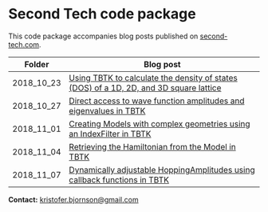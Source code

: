 # Second Tech code package  
This code package accompanies blog posts published on [second-tech.com](https://www.second-tech.com/wordpress/).

| Folder         | Blog post                                                                                                                                                                                                                           |
|----------------|-------------------------------------------------------------------------------------------------------------------------------------------------------------------------------------------------------------------------------------|
| 2018_10_23     | [Using TBTK to calculate the density of states (DOS) of a 1D, 2D, and 3D square lattice](http://second-tech.com/wordpress/index.php/2018/10/23/using-tbtk-to-calculate-the-density-of-states-dos-of-a-1d-2d-and-3d-square-lattice/) |
| 2018_10_27     | [Direct access to wave function amplitudes and eigenvalues in TBTK](http://second-tech.com/wordpress/index.php/2018/10/27/direct-access-to-wave-function-amplitudes-and-eigenvalues-in-tbtk/) |
| 2018_11_01     | [Creating Models with complex geometries using an IndexFilter in TBTK](http://second-tech.com/wordpress/index.php/2018/11/01/creating-models-with-complex-geometries-using-an-indexfilter-in-tbtk/) |
| 2018_11_04     | [Retrieving the Hamiltonian from the Model in TBTK](http://second-tech.com/wordpress/index.php/2018/11/04/retrieving-the-hamiltonian-from-the-model-in-tbtk/) |
| 2018_11_07     | [Dynamically adjustable HoppingAmplitudes using callback functions in TBTK](http://second-tech.com/wordpress/index.php/2018/11/07/dynamically-adjustable-hoppingamplitudes-using-callback-functions-in-tbtk/) |

<b>Contact:</b> kristofer.bjornson@gmail.com
